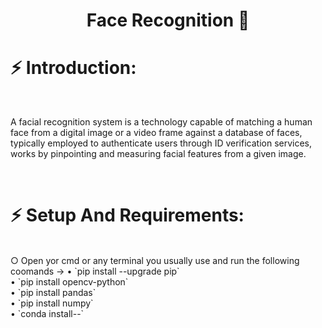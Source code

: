 <h1 align="center"> Face Recognition 👱 </h1>
<h1>⚡ Introduction: </h1><br>
<p>
A facial recognition system is a technology capable of matching a human face from a digital image or a video frame against a database of faces, typically employed to authenticate users through ID verification services, works by pinpointing and measuring facial features from a given image.
</p><br>
<h1>⚡ Setup And Requirements: </h1><br>
○ Open yor cmd or any terminal you usually use and run the following coomands →
• `pip install --upgrade pip` <br> 
• `pip install opencv-python` <br>
• `pip install pandas`  <br>
• `pip install numpy` <br>
• `conda install--` <br>

